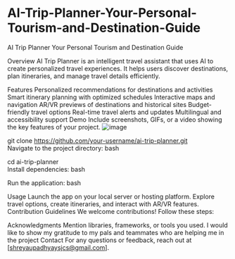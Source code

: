 # AI-Trip-Planner-Your-Personal-Tourism-and-Destination-Guide
AI Trip Planner
Your Personal Tourism and Destination Guide

Overview
AI Trip Planner is an intelligent travel assistant that uses AI to create personalized travel experiences. It helps users discover destinations, plan itineraries, and manage travel details efficiently.

Features
Personalized recommendations for destinations and activities
Smart itinerary planning with optimized schedules
Interactive maps and navigation
AR/VR previews of destinations and historical sites
Budget-friendly travel options
Real-time travel alerts and updates
Multilingual and accessibility support
Demo
Include screenshots, GIFs, or a video showing the key features of your project.
![image](https://github.com/user-attachments/assets/7061e039-d478-4e38-acbd-ef059c79d072)



git clone https://github.com/your-username/ai-trip-planner.git  
Navigate to the project directory:
bash

cd ai-trip-planner  
Install dependencies:
bash


Run the application:
bash


Usage
Launch the app on your local server or hosting platform.
Explore travel options, create itineraries, and interact with AR/VR features.
Contribution Guidelines
We welcome contributions! Follow these steps:






Acknowledgments
Mention libraries, frameworks, or tools you used.
I would like to show my gratitude to my pals and teammates who are helping me in the project
Contact
For any questions or feedback, reach out at [shreyaupadhyaysjcs@gmail.com].


